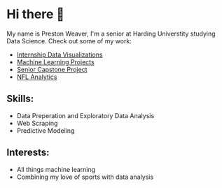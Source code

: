 # Hi there 👋

<!--
**pweave5/pweave5** is a ✨ _special_ ✨ repository because its `README.md` (this file) appears on your GitHub profile.

Here are some ideas to get you started:

- 🔭 I’m currently working on ...
- 🌱 I’m currently learning ...
- 👯 I’m looking to collaborate on ...
- 🤔 I’m looking for help with ...
- 💬 Ask me about ...
- 📫 How to reach me: ...
- 😄 Pronouns: ...
- ⚡ Fun fact: ...
-->
My name is Preston Weaver, I'm a senior at Harding Universtity studying Data Science. Check out some of my work:

 - [Internship Data Visualizations](https://github.com/pweave5/Internship-Work)
 - [Machine Learning Projects](https://github.com/pweave5/Machine-Learning)
 - [Senior Capstone Project](https://github.com/pweave5/Senior_Capstone_Project)
 - [NFL Analytics](https://github.com/pweave5/Sports-Analytics-New)

## Skills:
  - Data Preperation and Exploratory Data Analysis
  - Web Scraping
  - Predictive Modeling

## Interests:
  - All things machine learning
  - Combining my love of sports with data analysis
    


